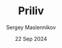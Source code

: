 ---
layout: '../../layouts/Layout360.astro'
author: "Sergey Maslennikov"
date: "22 Sep 2024"
title: "Priliv"
previewUrl: "https://storage.clo.ru/s3-masle-net-default-bucket/preview_Samui_Villa_291224.JPG"
photoUrl: "https://storage.clo.ru/s3-masle-net-default-bucket/Samui_Villa_291224.JPG"
isDraft: true
---